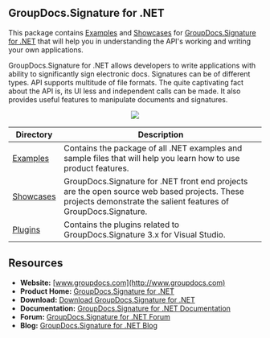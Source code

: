 ## GroupDocs.Signature for .NET

This package contains [Examples](https://github.com/groupdocs-signature/GroupDocs.Signature-for.NET/tree/master/Examples) and [Showcases](https://github.com/groupdocs-signature/GroupDocs.Signature-for.NET/tree/master/Showcases) for [GroupDocs.Signature for .NET](https://www.groupdocs.com/products/signature/net) that will help you in understanding the API's working and writing your own applications.

GroupDocs.Signature for .NET allows developers to write applications with ability to significantly sign electronic docs. Signatures can be of different types. API supports multitude of file formats. The quite captivating fact about the API is, its UI less and independent calls can be made. It also provides useful features to manipulate documents and signatures.

<p align="center">

  <a title="Download complete GroupDocs.Signature for .NET source code" href="https://codeload.github.com/groupdocs-signature/GroupDocs.Signature-for-.NET/zip/master">
	<img src="https://raw.github.com/AsposeExamples/java-examples-dashboard/master/images/downloadZip-Button-Large.png" />
  </a>
</p>

Directory | Description
--------- | -----------
[Examples](https://github.com/groupdocs-signature/GroupDocs.Signature-for.NET/tree/master/Examples)  | Contains the package of all .NET examples and sample files that will help you learn how to use product features. 
[Showcases](https://github.com/groupdocs-signature/GroupDocs.Signature-for.NET/tree/master/Showcases)  | GroupDocs.Signature for .NET front end projects are the open source web based projects. These projects demonstrate the salient features of GroupDocs.Signature. 
[Plugins](https://github.com/groupdocs-signature/GroupDocs.Signature-for-.NET/tree/master/Plugins)  | Contains the plugins related to GroupDocs.Signature 3.x for Visual Studio.

## Resources

+ **Website:** [www.groupdocs.com](http://www.groupdocs.com)
+ **Product Home:** [GroupDocs.Signature for .NET](https://www.groupdocs.com/products/signature/net)
+ **Download:** [Download GroupDocs.Signature for .NET](https://downloads.groupdocs.com/signature/net)
+ **Documentation:** [GroupDocs.Signature for .NET Documentation](https://docs.groupdocs.com/display/signaturenet/Home)
+ **Forum:** [GroupDocs.Signature for .NET Forum](https://forum.groupdocs.com/c/signature)
+ **Blog:** [GroupDocs.Signature for .NET Blog](https://blog.groupdocs.com/category/groupdocs-signature-product-family/)
